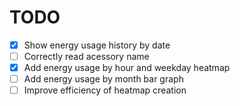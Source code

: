 # TODO
- [x] Show energy usage history by date
- [ ] Correctly read acessory name
- [x] Add energy usage by hour and weekday heatmap
- [ ] Add energy usage by month bar graph
- [ ] Improve efficiency of heatmap creation
